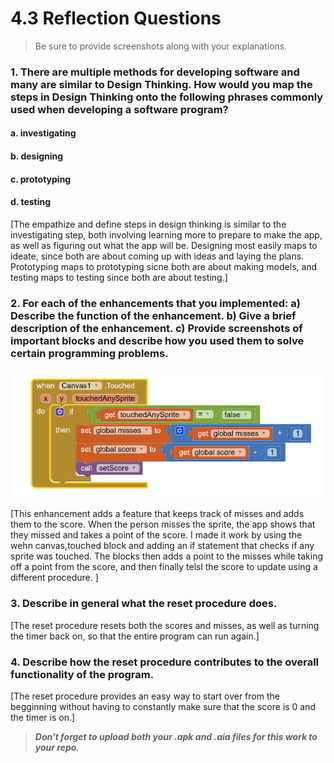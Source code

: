 # 4.3 Reflection Questions

> Be sure to provide screenshots along with your explanations.

### 1. There are multiple methods for developing software and many are similar to Design Thinking. How would you map the steps in Design Thinking onto the following phrases commonly used when developing a software program?
#### a. investigating
#### b. designing
#### c. prototyping
#### d. testing

[The empathize and define steps in design thinking is similar to the investigating step, both involving learning more to prepare to make the app, as well as figuring out what the app will be. Designing most easily maps to ideate, since both are about coming up with ideas and laying the plans. Prototyping maps to prototyping sicne both are about making models, and testing maps to testing since both are about testing.]

### 2. For each of the enhancements that you implemented: a) Describe the function of the enhancement. b) Give a brief description of the enhancement. c) Provide screenshots of important blocks and describe how you used them to solve certain programming problems.

![blocks](enhancements.png)

[This enhancement adds a feature that keeps track of misses and adds them to the score. When the person misses the sprite, the app shows that they missed and takes a point of the score. I made it work by using the wehn canvas,touched block and adding an if statement that checks if any sprite was touched. The blocks then adds a point to the misses while taking off a point from the score, and then finally telsl the score to update using a different procedure. ]

### 3. Describe in general what the reset procedure does.

[The reset procedure resets both the scores and misses, as well as turning the timer back on, so that the entire program can run again.]

### 4. Describe how the reset procedure contributes to the overall functionality of the program.

[The reset procedure provides an easy way to start over from the begginning without having to constantly make sure that the score is 0 and the timer is on.]

> ***Don't forget to upload both your .apk and .aia files for this work to your repo.***
